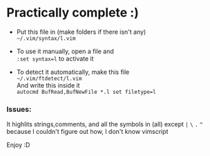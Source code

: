# Practically complete :)

* Put this file in (make folders if there isn't any)  
 `~/.vim/syntax/l.vim`

* To use it manually, open a file and  
 `:set syntax=l`       to activate it


* To detect it automatically, make this file  
 `~/.vim/ftdetect/l.vim`  
 And write this inside it  
 `autocmd BufRead,BufNewFile *.l set filetype=l`

### Issues:
It highlits strings,comments, and all the symbols in (all) except  `|` `\` `.` `^`   because I couldn't figure out how, I don't know vimscript

Enjoy :D